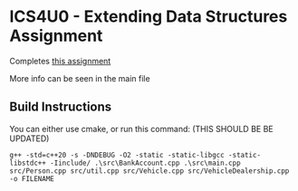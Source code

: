 # ICS4U0 - Extending Data Structures Assignment
Completes [this assignment](https://github.com/johnfraserss/ICS4U/wiki/Extending-Data-Structures)

More info can be seen in the main file

## Build Instructions
You can either use cmake, or run this command:
(THIS SHOULD BE BE UPDATED)
```shell
g++ -std=c++20 -s -DNDEBUG -O2 -static -static-libgcc -static-libstdc++ -Iinclude/ .\src\BankAccount.cpp .\src\main.cpp src/Person.cpp src/util.cpp src/Vehicle.cpp src/VehicleDealership.cpp -o FILENAME
```